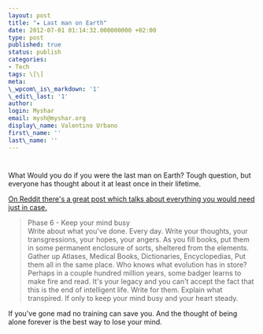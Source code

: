 ```yaml
---
layout: post
title: "★ Last man on Earth"
date: 2012-07-01 01:14:32.000000000 +02:00
type: post
published: true
status: publish
categories:
- Tech
tags: \[\]
meta:
\_wpcom\_is\_markdown: '1'
\_edit\_last: '1'
author:
login: Myshar
email: mysh@myshar.org
display\_name: Valentino Urbano
first\_name: ''
last\_name: ''
---
```


# 

What Would you do if you were the last man on Earth? Tough question, but everyone has thought about it at least once in their lifetime.

[On Reddit there's a great post which talks about everything you would need just in case.][0]

> Phase 6 - Keep your mind busy  
> Write about what you've done. Every day. Write your thoughts, your transgressions, your hopes, your angers. As you fill books, put them in some permanent enclosure of sorts, sheltered from the elements.  
> Gather up Atlases, Medical Books, Dictionaries, Encyclopedias, Put them all in the same place. Who knows what evolution has in store? Perhaps in a couple hundred million years, some badger learns to make fire and read. It's your legacy and you can't accept the fact that this is the end of intelligent life. Write for them. Explain what transpired. If only to keep your mind busy and your heart steady.

If you've gone mad no training can save you. And the thought of being alone forever is the best way to lose your mind.



[0]: http://www.reddit.com/r/AskReddit/comments/b7zny/if_you_became_the_last_person_on_earth_what_would/c0lf7ed